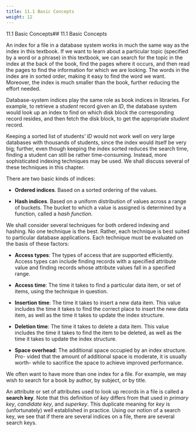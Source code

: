 ```yaml
---
title: 11.1 Basic Concepts
weight: 12
---
```


11.1 Basic Concepts## 11.1 Basic Concepts

An index for a file in a database system works in much the same way as the index in this textbook. If we want to learn about a particular topic (specified by a word or a phrase) in this textbook, we can search for the topic in the index at the back of the book, find the pages where it occurs, and then read the pages to find the information for which we are looking. The words in the index are in sorted order, making it easy to find the word we want. Moreover, the index is much smaller than the book, further reducing the effort needed.

Database-system indices play the same role as book indices in libraries. For example, to retrieve a _student_ record given an _ID_, the database system would look up an index to find on which disk block the corresponding record resides, and then fetch the disk block, to get the appropriate _student_ record.

Keeping a sorted list of students’ _ID_ would not work well on very large databases with thousands of students, since the index would itself be very big; further, even though keeping the index sorted reduces the search time, finding a student can still be rather time-consuming. Instead, more sophisticated indexing techniques may be used. We shall discuss several of these techniques in this chapter.

There are two basic kinds of indices:

- **Ordered indices**. Based on a sorted ordering of the values.

- **Hash indices**. Based on a uniform distribution of values across a range of buckets. The bucket to which a value is assigned is determined by a function, called a _hash function_.

We shall consider several techniques for both ordered indexing and hashing. No one technique is the best. Rather, each technique is best suited to particular database applications. Each technique must be evaluated on the basis of these factors:

- **Access types**: The types of access that are supported efficiently. Access types can include finding records with a specified attribute value and finding records whose attribute values fall in a specified range.

- **Access time**: The time it takes to find a particular data item, or set of items, using the technique in question.

- **Insertion time**: The time it takes to insert a new data item. This value includes the time it takes to find the correct place to insert the new data item, as well as the time it takes to update the index structure.

- **Deletion time**: The time it takes to delete a data item. This value includes the time it takes to find the item to be deleted, as well as the time it takes to update the index structure.

- **Space overhead**: The additional space occupied by an index structure. Pro- vided that the amount of additional space is moderate, it is usually worth- while to sacrifice the space to achieve improved performance.

We often want to have more than one index for a file. For example, we may wish to search for a book by author, by subject, or by title.

An attribute or set of attributes used to look up records in a file is called a **search key**. Note that this definition of _key_ differs from that used in _primary key_, _candidate key_, and _superkey_. This duplicate meaning for _key_ is (unfortunately) well established in practice. Using our notion of a search key, we see that if there are several indices on a file, there are several search keys.

